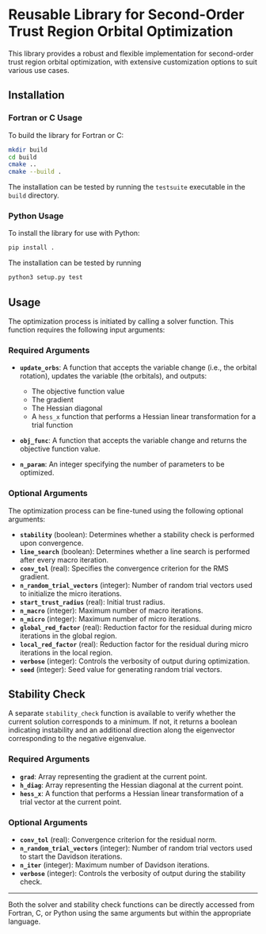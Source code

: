 # Reusable Library for Second-Order Trust Region Orbital Optimization

This library provides a robust and flexible implementation for second-order trust region orbital optimization, with extensive customization options to suit various use cases.

## Installation

### Fortran or C Usage
To build the library for Fortran or C:

```sh
mkdir build
cd build
cmake ..
cmake --build .
```

The installation can be tested by running the ```testsuite``` executable in the ```build``` directory.

### Python Usage
To install the library for use with Python:

```sh
pip install .
```

The installation can be tested by running

```sh
python3 setup.py test
```

## Usage

The optimization process is initiated by calling a solver function. This function requires the following input arguments:

### Required Arguments

- **`update_orbs`**: A function that accepts the variable change (i.e., the orbital rotation), updates the variable (the orbitals), and outputs:
  - The objective function value
  - The gradient
  - The Hessian diagonal
  - A `hess_x` function that performs a Hessian linear transformation for a trial function

- **`obj_func`**: A function that accepts the variable change and returns the objective function value.
- **`n_param`**: An integer specifying the number of parameters to be optimized.

### Optional Arguments
The optimization process can be fine-tuned using the following optional arguments:

- **`stability`** (boolean): Determines whether a stability check is performed upon convergence.
- **`line_search`** (boolean): Determines whether a line search is performed after every macro iteration.
- **`conv_tol`** (real): Specifies the convergence criterion for the RMS gradient.
- **`n_random_trial_vectors`** (integer): Number of random trial vectors used to initialize the micro iterations.
- **`start_trust_radius`** (real): Initial trust radius.
- **`n_macro`** (integer): Maximum number of macro iterations.
- **`n_micro`** (integer): Maximum number of micro iterations.
- **`global_red_factor`** (real): Reduction factor for the residual during micro iterations in the global region.
- **`local_red_factor`** (real): Reduction factor for the residual during micro iterations in the local region.
- **`verbose`** (integer): Controls the verbosity of output during optimization.
- **`seed`** (integer): Seed value for generating random trial vectors.

## Stability Check
A separate `stability_check` function is available to verify whether the current solution corresponds to a minimum. If not, it returns a boolean indicating instability and an additional direction along the eigenvector corresponding to the negative eigenvalue.

### Required Arguments

- **`grad`**: Array representing the gradient at the current point.
- **`h_diag`**: Array representing the Hessian diagonal at the current point.
- **`hess_x`**: A function that performs a Hessian linear transformation of a trial vector at the current point.

### Optional Arguments

- **`conv_tol`** (real): Convergence criterion for the residual norm.
- **`n_random_trial_vectors`** (integer): Number of random trial vectors used to start the Davidson iterations.
- **`n_iter`** (integer): Maximum number of Davidson iterations.
- **`verbose`** (integer): Controls the verbosity of output during the stability check.

---
Both the solver and stability check functions can be directly accessed from Fortran, C, or Python using the same arguments but within the appropriate language.

